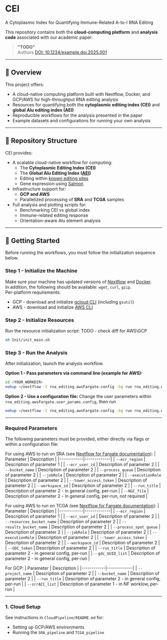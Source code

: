 # CEI
A Cytoplasmic Index for Quantifying Immune-Related A-to-I RNA Editing

This repository contains both the **cloud-computing platform** and **analysis code** associated with our academic paper:

> **"TODO"**  
> Authors
> [DOI: 10.1234/example.doi.2025.001](https://doi.org/10.1234/example.doi.2025.001)

---

## 🧬 Overview

This project offers:
- A cloud-native computing platform built with Nextflow, Docker, and GCP/AWS for high-throughput RNA editing analysis
- Resources for quantifying both the **cytoplasmic editing index (CEI)** and **global Alu editing index (AEI)**
- Reproducible workflows for the analysis presented in the paper
- Example datasets and configurations for running your own analysis

---

## 📁 Repository Structure
CEI provides:

- A scalable cloud-native workflow for computing:
  - The **Cytoplasmic Editing Index (CEI)**  
  - The **Global Alu Editing Index ([AEI](https://www.nature.com/articles/s41592-019-0610-9))**
  - Editing within [known editing sites](https://doi.org/10.1038/s41467-022-28841-4)
  - Gene expression using [Salmon](https://salmon.readthedocs.io/en/latest/salmon.html)
- Infrastructure support for:
  - **GCP and AWS**
  - Parallelized processing of **SRA** and **TCGA** samples
- Full analysis and plotting scripts for:
  - Benchmarking CEI vs global index
  - Immune-related editing response
  - Orientation-aware Alu element analysis

---

## 🚀 Getting Started

Before running the workflows, you must follow the initialization sequence below.

### Step 1 - Initialize the Machine
Make sure your machine has updated versions of [Nextflow](https://www.nextflow.io/docs/latest/install.html) and [Docker](https://docs.docker.com/engine/install/).    
In addition, the following should be available: `wget`, `curl`, `gzip`.     
Per-platform requirements:    
- GCP - download and initialize [gcloud CLI](https://cloud.google.com/sdk/docs/install) (including `gsutil`)    
- AWS - download and initialize [AWS CLI](https://docs.aws.amazon.com/cli/latest/userguide/getting-started-install.html)      

### Step 2 - Initialize Resources
Run the resource initialization script:
TODO - check diff for AWS\GCP
```bash
sh Init/init_main.sh
```

### Step 3 - Run the Analysis
After initialization, launch the analysis workflow.

**Option 1 - Pass parameters via command line (example for AWS):**
```bash
cd <YOUR_WORKDIR>
nohup ~/nextflow -C rna_editing.awsFargate.config -bg run rna_editing.nf -profile SE,stranded --run_title <RUN_TITLE> --ecr_region <REGION> --ecr_user_id <ID> --bucket_namee <BUCKET> > log.out 2> log.err &

```

**Option 2 - Use a configuration file:**
Change the user parameters within ``rna_editing.awsFargate.user_params.config``, then run
```bash
nohup ~/nextflow -C rna_editing.awsFargate.config -bg run rna_editing.nf -profile SE,stranded --run_title <RUN_TITLE> > log.out 2> log.err &
```

---

### Required Parameters
The following parameters must be provided, either directly via flags or within a configuration file:

For using AWS to run on SRA (see [Nextflow for Fargate documentation](https://www.nextflow.io/docs/latest/aws.html#aws-fargate)):
| Parameter  | Description |
|------------|-------------|
| `--ecr_region` | Description of parameter 1 |
| `--ecr_user_id` | Description of parameter 2 |
| `--bucket_name` | Description of parameter 2 |
| `--process_queue` | Description of parameter 2 |
| `--jobRole` | Description of parameter 2 |
| `--executionRole` | Description of parameter 2 |
| `--tower_access_token` | Description of parameter 2 |
| `--workspace_id` | Description of parameter 2 |
| `--run_title` | Description of parameter 2 - in general config, per-run |
| `--NGC_file` | Description of parameter 2 - in general config, per-run, not required |

For using AWS to run on TCGA (see [Nextflow for Fargate documentation](https://www.nextflow.io/docs/latest/aws.html#aws-fargate)):
| Parameter  | Description |
|------------|-------------|
| `--ecr_region` | Description of parameter 1 |
| `--ecr_user_id` | Description of parameter 2 |
| `--resources_bucket_name` | Description of parameter 2 |
| `--results_bucket_name` | Description of parameter 2 |
| `--process_spot_queue` | Description of parameter 2 |
| `--jobRole` | Description of parameter 2 |
| `--executionRole` | Description of parameter 2 |
| `--tower_access_token` | Description of parameter 2 |
| `--workspace_id` | Description of parameter 2 |
| `--GDC_token` | Description of parameter 2 |
| `--run_title` | Description of parameter 2 - in general config, per-run |
| `--gdc_UUID_list` | Description of parameter 2 - in general config, per-run |


For GCP:
| Parameter  | Description |
|------------|-------------|
| `--project_name` | Description of parameter 2 |
| `--bucket_name` | Description of parameter 2 |
| `--run_title` | Description of parameter 2 - in general config, per-run |
| `--srrACC_list` | Description of parameter 1 - in NF worklow, per-run |


---

### 1. Cloud Setup
See instructions in `CloudPipeline/README.md` for:
- Setting up GCP/AWS environments
- Running the `SRA_pipeline` and `TCGA_pipeline`

